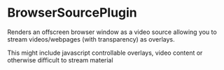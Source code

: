 BrowserSourcePlugin
================

Renders an offscreen browser window as a video source allowing you to stream videos/webpages (with transparency) as overlays.

This might include javascript controllable overlays, video content or otherwise difficult to stream material
